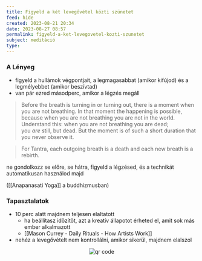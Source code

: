 ```yaml
---
title: Figyeld a két levegővétel közti szünetet
feed: hide
created: 2023-08-21 20:34
date: 2023-08-27 08:57
permalink: figyeld-a-ket-levegovetel-kozti-szunetet
subject: meditáció
type: 
---
```


### A Lényeg

- figyeld a hullámok végpontjait, a legmagasabbat (amikor kifújod) és a legmélyebbet (amikor beszívtad)
- van pár ezred másodperc, amikor a légzés megáll

> Before the breath is turning in or turning out, there is a moment when you are not breathing. In that moment the happening is possible, because when you are not breathing you are not in the world. Understand this: when you are not breathing you are dead; you _are_ still, but dead. But the moment is of such a short duration that you never observe it.

> For Tantra, each outgoing breath is a death and each new breath is a rebirth.

ne gondolkozz se előre, se hátra, figyeld a légzésed, és a technikát automatikusan használod majd

([[Anapanasati Yoga]] a buddhizmusban)

### Tapasztalatok

- 10 perc alatt majdnem teljesen elaltatott
	- ha beállítasz időzítőt, azt a kreatív állapotot érheted el, amit sok más ember alkalmazott
	- [[Mason Currey - Daily Rituals - How Artists Work]]
- nehéz a levegővételt nem kontrollálni, amikor sikerül, majdnem elalszol



<p style="text-align: center;"><img src="https://chart.googleapis.com/chart?cht=qr&chl=https://notes.andrasdenes.com/figyeld-a-ket-levegovetel-kozti-szunetet&chs=180x180&choe=UTF-8&chld=L|2" alt="qr code"></p>

